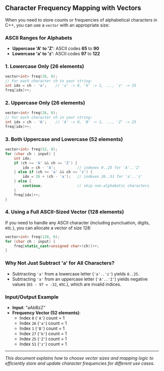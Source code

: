 ## Character Frequency Mapping with Vectors

When you need to store counts or frequencies of alphabetical characters in C++, you can use a `vector` with an appropriate size:

### ASCII Ranges for Alphabets
- **Uppercase 'A' to 'Z'**: ASCII codes **65** to **90**
- **Lowercase 'a' to 'z'**: ASCII codes **97** to **122**

### 1. Lowercase Only (26 elements)
```cpp
vector<int> freq(26, 0);
// For each character ch in your string:
int idx = ch - 'a';    // 'a' -> 0, 'b' -> 1, ..., 'z' -> 25
freq[idx]++;
```

### 2. Uppercase Only (26 elements)
```cpp
vector<int> freq(26, 0);
// For each character ch in your string:
int idx = ch - 'A';    // 'A' -> 0, 'B' -> 1, ..., 'Z' -> 25
freq[idx]++;
```

### 3. Both Uppercase and Lowercase (52 elements)
```cpp
vector<int> freq(52, 0);
for (char ch : input) {
    int idx;
    if (ch >= 'A' && ch <= 'Z') {
        idx = ch - 'A';          // indexes 0..25 for 'A'..'Z'
    } else if (ch >= 'a' && ch <= 'z') {
        idx = 26 + (ch - 'a');   // indexes 26..51 for 'a'..'z'
    } else {
        continue;                // skip non-alphabetic characters
    }
    freq[idx]++;
}
```

### 4. Using a Full ASCII-Sized Vector (128 elements)
If you need to handle any ASCII character (including punctuation, digits, etc.), you can allocate a vector of size 128:
```cpp
vector<int> freq(128, 0);
for (char ch : input) {
    freq[static_cast<unsigned char>(ch)]++;
}
```

### Why Not Just Subtract 'a' for All Characters?
- Subtracting `'a'` from a lowercase letter (`'a'..'z'`) yields `0..25`.  
- Subtracting `'a'` from an uppercase letter (`'A'..'Z'`) yields negative values (`65 - 97 = -32`, etc.), which are invalid indices.

### Input/Output Example
- **Input**: "aAbBzZ"
- **Frequency Vector (52 elements)**:
  - Index `0`  (`'A'`) count = 1
  - Index `26` (`'a'`) count = 1
  - Index `1`  (`'B'`) count = 1
  - Index `27` (`'b'`) count = 1
  - Index `25` (`'Z'`) count = 1
  - Index `51` (`'z'`) count = 1

---

*This document explains how to choose vector sizes and mapping logic to efficiently store and update character frequencies for different use cases.*